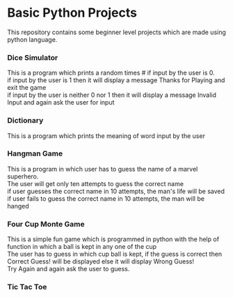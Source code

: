 # Basic Python Projects

This repository contains some beginner level projects which are made using python language.

### Dice Simulator
This is a program which prints a random times # if input by the user is 0.   
if input by the user is 1 then it will display a message Thanks for Playing and exit the game    
if input by the user is neither 0 nor 1 then it will display a message Invalid Input and again ask the user for input  

### Dictionary 
This is a program which prints the meaning of word input by the user

### Hangman Game
This is a program in which user has to guess the name of a marvel superhero.    
The user will get only ten attempts to guess the correct name   
if user guesses the correct name in 10 attempts, the man's life will be saved     
if user fails to guess the correct name in 10 attempts, the man will be hanged  

### Four Cup Monte Game
This is a simple fun game which is programmed in python with the help of function in which a ball is kept in any one of the cup     
The user has to guess in which cup ball is kept, if the guess is correct then Correct Guess! will be displayed else it will display Wrong Guess!   
Try Again and again ask the user to guess.

### Tic Tac Toe

